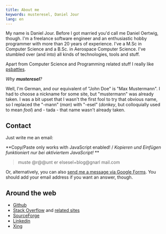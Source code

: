 ```yaml
---
title: About me
keywords: musteresel, Daniel Jour
lang: en
---
```


My name is Daniel Jour.  Before I got married you'd call me Daniel
Oertwig, though.  I'm a freelance software engineer and an enthusiastic
hobby programmer with more than 20 years of experience.
I've a M.Sc in Computer Science and a
B.Sc. in Aerospace Computer Science.  I've stumbled
over (and into) all kinds of technologies, tools and stuff.

Apart from Computer Science and Programming related stuff I really
like [psbattles](https://www.reddit.com/r/photoshopbattles/).

*Why **musteresel**?*

Well, I'm German, and our equivalent of "John Doe" is "Max
Mustermann".  I had to choose a nickname for some site, but
"mustermann" was already taken.  I was a bit upset that I wasn't the
first fool to try that obvious name, so I replaced the "-mann" (*man*)
with "-esel" (*donkey*, but colloquially used to mean *fool*) and -
tada - that name wasn't already taken.

## Contact

Just write me an email:

<script type="text/javascript">
function makeMyInfoAccessible() {
  var elements = document.getElementsByClassName("not-my-info")
  for (var i = 0; i < elements.length; i++) {
    elements[i].innerHTML = "";
  }
}
</script>
<noscript>

**Copy/Paste only works with JavaScript enabled! / *Kopieren und Einfügen funktioniert nur bei aktiviertem JavaScript!* **

</noscript>
<div onmouseover="makeMyInfoAccessible()">

> mus<span>t<span class="not-my-info">e &#64;r&#64;&#64;unt
 </span>er</span><span class="not-my-info">
 els</span>esel+blog&#64;g<span class="not-my-info">narl
 </span>ma<span>i</span>l.<span><span><span>co</span></span></span>m

</div>

Or, alternatively, you can also [send me a message via Google
Forms][forms].  You should add your email address if you want
an answer, though.

[forms]: https://docs.google.com/forms/d/e/1FAIpQLSfV7TfT4OIcpopar3hBoLnzHBmbOi85ysjX23cQsvKzBCy4Dw/viewform?usp=pp_url&entry.1949939362=about.html

## Around the web

 - [Github](https://github.com/musteresel)
 -
   [Stack Overflow][SO] and [related sites][SE-accounts]
 - [SourceForge](https://sourceforge.net/u/musteresel/profile)
 - [Linkedin](https://www.linkedin.com/in/musteresel/)
 - [Xing](https://www.xing.com/profile/Daniel_Jour)

[SO]: https://stackoverflow.com/users/1116364/daniel-jour
[SE-accounts]: https://stackexchange.com/users/1126622/daniel-jour?tab=accounts
